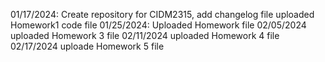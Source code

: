 01/17/2024: Create repository for CIDM2315, add changelog file
uploaded Homework1 code file
01/25/2024: Uploaded Homework file 
02/05/2024 uploaded Homework 3 file
02/11/2024 uploaded Homework 4 file
02/17/2024 uploade Homework 5 file
